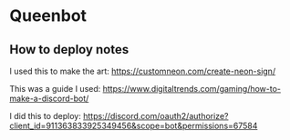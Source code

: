 # Queenbot

## How to deploy notes

I used this to make the art: https://customneon.com/create-neon-sign/

This was a guide I used: https://www.digitaltrends.com/gaming/how-to-make-a-discord-bot/

I did this to deploy: https://discord.com/oauth2/authorize?client_id=911363833925349456&scope=bot&permissions=67584

